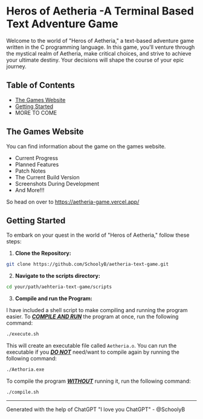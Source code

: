# Heros of Aetheria -A Terminal Based Text Adventure Game

Welcome to the world of "Heros of Aetheria," a text-based adventure game written in the C programming language. In this game, you'll venture through the mystical realm of Aetheria, make critical choices, and strive to achieve your ultimate destiny. Your decisions will shape the course of your epic journey.

## Table of Contents
  - [The Games Website](https://aetheria-game.vercel.app/)
  - [Getting Started](#getting-started)
  - MORE TO COME

## The Games Website

You can find information about the game on the games website.

- Current Progress
- Planned Features
- Patch Notes
- The Current Build Version
- Screenshots During Development
- And More!!!
  
So head on over to https://aetheria-game.vercel.app/

## Getting Started

To embark on your quest in the world of "Heros of Aetheria," follow these steps:

1. **Clone the Repository:**

```bash
git clone https://github.com/SchoolyB/aetheria-text-game.git
```
2. **Navigate to the scripts directory:**

```bash
cd your/path/aehteria-text-game/scripts
```

3. **Compile and run the Program:**

I have included a shell script to make compiling and running the program easier. To <i><b><u>COMPILE AND RUN</u></b></i> the program at once, run the following command:

```bash
./execute.sh
```

This will create an executable file called `Aetheria.o`. You can run the executable if you <i><b><u>DO NOT</u></b></i> need/want to compile again by running the following command:

```bash
./Aethoria.exe
```

To compile the program <i><b><u>WITHOUT</u></b></i>  running it, run the following command:

```bash
./compile.sh
```
<hr>

Generated with the help of ChatGPT
"I love you ChatGPT" - @SchoolyB
